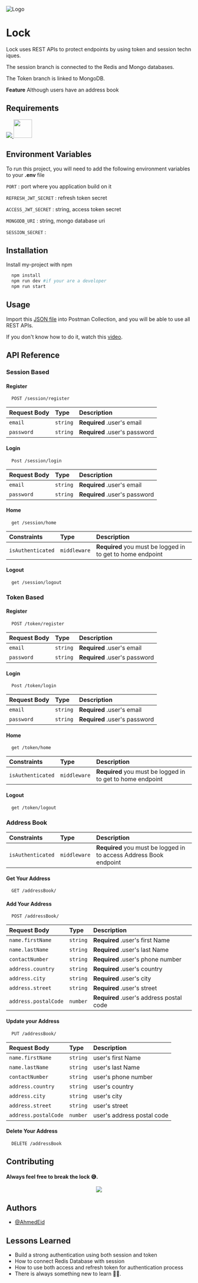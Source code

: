 ![Logo](https://user-images.githubusercontent.com/57197702/218442989-cf6e2ba1-afde-4a15-a52e-da22d76021f3.JPG)

# Lock

Lock uses REST APIs to protect endpoints by using token and session techniques.

The session branch is connected to the Redis and Mongo databases.

The Token branch is linked to MongoDB.

**Feature** Although users have an address book



## Requirements
<p>
 <a href="https://skillicons.dev">
        <img src="https://skillicons.dev/icons?i=nodejs,mongodb,redis,postman&theme=light"/>
    </a>
    <a href="https://www.npmjs.com/"><img src="https://authy.com/wp-content/uploads/npm-logo.png" width="50px" height="50"/></a>
 </p>


## Environment Variables

To run this project, you will need to add the following environment variables to your **.env** file

`PORT` : port where you application build on it <number>

`REFRESH_JWT_SECRET` : refresh token secret <string>

`ACCESS_JWT_SECRET` : string, access token secret <string>

`MONGODB_URI` : string, mongo database uri <string>

`SESSION_SECRET` : <string>

## Installation

Install my-project with npm

```bash
  npm install
  npm run dev #if your are a developer 
  npm run start
```
    
## Usage
Import this [JSON file](Auth_session_token.postman_collection.json) into Postman Collection, and you will be able to use all REST APIs.

If you don't know how to do it, watch this [video](https://www.youtube.com/watch?v=bzquMXmCLUQ).
    
## API Reference

### Session Based

####  Register
```http
  POST /session/register
```
| Request Body | Type     | Description                   |
| :--------    | :------- | :-------------------------    |
| `email`      | `string` | **Required** .user's email    |
| `password`   | `string` | **Required** .user's password |

#### Login
```http
  Post /session/login
```
| Request Body | Type     | Description                   |
| :--------    | :------- | :-------------------------    |
| `email`      | `string` | **Required** .user's email    |
| `password`   | `string` | **Required** .user's password |

#### Home
```http
  get /session/home
```
| Constraints       | Type        | Description                   |
| :--------         | :-------    | :-------------------------    |
| `isAuthenticated` | `middleware`| **Required** you must be logged in to get to home endpoint |

#### Logout
```http
  get /session/logout
```

### Token Based

####  Register
```http
  POST /token/register
```
| Request Body | Type     | Description                   |
| :--------    | :------- | :-------------------------    |
| `email`      | `string` | **Required** .user's email    |
| `password`   | `string` | **Required** .user's password |

#### Login
```http
  Post /token/login
```
| Request Body | Type     | Description                   |
| :--------    | :------- | :-------------------------    |
| `email`      | `string` | **Required** .user's email    |
| `password`   | `string` | **Required** .user's password |

#### Home
```http
  get /token/home
```
| Constraints       | Type        | Description                   |
| :--------         | :-------    | :-------------------------    |
| `isAuthenticated` | `middleware`| **Required** you must be logged in to get to home endpoint |

#### Logout
```http
  get /token/logout
```

### Address Book

| Constraints       | Type        | Description                   |
| :--------         | :-------    | :-------------------------    |
| `isAuthenticated` | `middleware`| **Required** you must be logged in to access Address Book endpoint|

####  Get Your Address
```http
  GET /addressBook/
```

#### Add Your Address
```http
  POST /addressBook/
```
| Request Body | Type     | Description                   |
| :--------    | :------- | :-------------------------    |
| `name.firstName` | `string` | **Required** .user's first Name    |
| `name.lastName`   | `string` | **Required** .user's last Name |
| `contactNumber`   | `string` | **Required** .user's phone number |
| `address.country`   | `string` | **Required** .user's country |
| `address.city`   | `string` | **Required** .user's city |
| `address.street`   | `string` | **Required** .user's street |
| `address.postalCode`   | `number` | **Required** .user's address postal code |

#### Update your Address
```http
  PUT /addressBook/
```
| Request Body | Type     | Description                   |
| :--------    | :------- | :-------------------------    |
| `name.firstName` | `string` | user's first Name    |
| `name.lastName`   | `string` | user's last Name |
| `contactNumber`   | `string` | user's phone number |
| `address.country`   | `string` | user's country |
| `address.city`   | `string` | user's city |
| `address.street`   | `string` | user's street |
| `address.postalCode`   | `number` | user's address postal code |

#### Delete Your Address
```http
  DELETE /addressBook
```

## Contributing

<h4> Always feel free to break the lock 😅. </h4> 

<div align="center">
<img src="https://user-images.githubusercontent.com/57197702/218451102-eaaaeb4d-9392-41af-9dc3-8ba42bb48324.gif"/>
</div>

## Authors

- [@AhmedEid](https://github.com/ahmedeid6842/)

    
## Lessons Learned

- Build a strong authentication using both session and token
- How to connect Redis Database with session 
- How to use both access and refresh token for authentication process
- There is always something new to learn 👨‍💻.